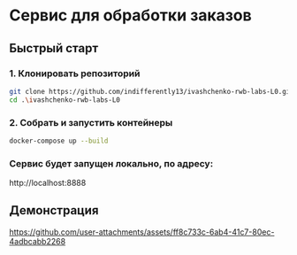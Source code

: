 # Сервис для обработки заказов

## Быстрый старт

### 1. Клонировать репозиторий
```bash
git clone https://github.com/indifferently13/ivashchenko-rwb-labs-L0.git
cd .\ivashchenko-rwb-labs-L0
```

### 2. Собрать и запустить контейнеры
```bash
docker-compose up --build
```

### Сервис будет запущен локально, по адресу:
http://localhost:8888

## Демонстрация
https://github.com/user-attachments/assets/ff8c733c-6ab4-41c7-80ec-4adbcabb2268

